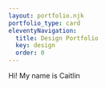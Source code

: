 ```yaml
---
layout: portfolio.njk
portfolio_type: card
eleventyNavigation:
  title: Design Portfolio
  key: design
  order: 0
---
```


Hi! My name is Caitlin
